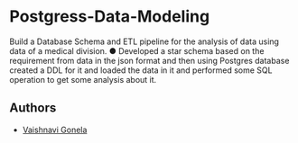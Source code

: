 # Postgress-Data-Modeling
Build a Database Schema and ETL pipeline for the analysis of data using data of a medical division. ● Developed a star schema based on the requirement from data in the json format and then using Postgres database created a DDL for it and loaded the data in it and performed some SQL operation to get some analysis about it.
## Authors


- [Vaishnavi Gonela](x2020dxw@stfx.ca)
